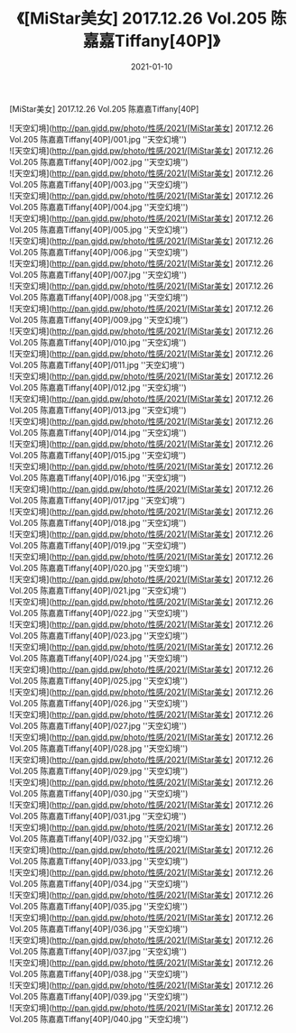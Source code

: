 ﻿---
layout: post
title:  《[MiStar美女] 2017.12.26 Vol.205 陈嘉嘉Tiffany[40P]》
date:   2021-01-10
img: http://pan.gjdd.pw/photo/性感/2021/[MiStar美女] 2017.12.26 Vol.205 陈嘉嘉Tiffany[40P]/000.jpg
categories: [美女, 性感, 泳衣]
---

[MiStar美女] 2017.12.26 Vol.205 陈嘉嘉Tiffany[40P]



![天空幻境](http://pan.gjdd.pw/photo/性感/2021/[MiStar美女] 2017.12.26 Vol.205 陈嘉嘉Tiffany[40P]/001.jpg ''天空幻境'') <br>
![天空幻境](http://pan.gjdd.pw/photo/性感/2021/[MiStar美女] 2017.12.26 Vol.205 陈嘉嘉Tiffany[40P]/002.jpg ''天空幻境'') <br>
![天空幻境](http://pan.gjdd.pw/photo/性感/2021/[MiStar美女] 2017.12.26 Vol.205 陈嘉嘉Tiffany[40P]/003.jpg ''天空幻境'') <br>
![天空幻境](http://pan.gjdd.pw/photo/性感/2021/[MiStar美女] 2017.12.26 Vol.205 陈嘉嘉Tiffany[40P]/004.jpg ''天空幻境'') <br>
![天空幻境](http://pan.gjdd.pw/photo/性感/2021/[MiStar美女] 2017.12.26 Vol.205 陈嘉嘉Tiffany[40P]/005.jpg ''天空幻境'') <br>
![天空幻境](http://pan.gjdd.pw/photo/性感/2021/[MiStar美女] 2017.12.26 Vol.205 陈嘉嘉Tiffany[40P]/006.jpg ''天空幻境'') <br>
![天空幻境](http://pan.gjdd.pw/photo/性感/2021/[MiStar美女] 2017.12.26 Vol.205 陈嘉嘉Tiffany[40P]/007.jpg ''天空幻境'') <br>
![天空幻境](http://pan.gjdd.pw/photo/性感/2021/[MiStar美女] 2017.12.26 Vol.205 陈嘉嘉Tiffany[40P]/008.jpg ''天空幻境'') <br>
![天空幻境](http://pan.gjdd.pw/photo/性感/2021/[MiStar美女] 2017.12.26 Vol.205 陈嘉嘉Tiffany[40P]/009.jpg ''天空幻境'') <br>
![天空幻境](http://pan.gjdd.pw/photo/性感/2021/[MiStar美女] 2017.12.26 Vol.205 陈嘉嘉Tiffany[40P]/010.jpg ''天空幻境'') <br>
![天空幻境](http://pan.gjdd.pw/photo/性感/2021/[MiStar美女] 2017.12.26 Vol.205 陈嘉嘉Tiffany[40P]/011.jpg ''天空幻境'') <br>
![天空幻境](http://pan.gjdd.pw/photo/性感/2021/[MiStar美女] 2017.12.26 Vol.205 陈嘉嘉Tiffany[40P]/012.jpg ''天空幻境'') <br>
![天空幻境](http://pan.gjdd.pw/photo/性感/2021/[MiStar美女] 2017.12.26 Vol.205 陈嘉嘉Tiffany[40P]/013.jpg ''天空幻境'') <br>
![天空幻境](http://pan.gjdd.pw/photo/性感/2021/[MiStar美女] 2017.12.26 Vol.205 陈嘉嘉Tiffany[40P]/014.jpg ''天空幻境'') <br>
![天空幻境](http://pan.gjdd.pw/photo/性感/2021/[MiStar美女] 2017.12.26 Vol.205 陈嘉嘉Tiffany[40P]/015.jpg ''天空幻境'') <br>
![天空幻境](http://pan.gjdd.pw/photo/性感/2021/[MiStar美女] 2017.12.26 Vol.205 陈嘉嘉Tiffany[40P]/016.jpg ''天空幻境'') <br>
![天空幻境](http://pan.gjdd.pw/photo/性感/2021/[MiStar美女] 2017.12.26 Vol.205 陈嘉嘉Tiffany[40P]/017.jpg ''天空幻境'') <br>
![天空幻境](http://pan.gjdd.pw/photo/性感/2021/[MiStar美女] 2017.12.26 Vol.205 陈嘉嘉Tiffany[40P]/018.jpg ''天空幻境'') <br>
![天空幻境](http://pan.gjdd.pw/photo/性感/2021/[MiStar美女] 2017.12.26 Vol.205 陈嘉嘉Tiffany[40P]/019.jpg ''天空幻境'') <br>
![天空幻境](http://pan.gjdd.pw/photo/性感/2021/[MiStar美女] 2017.12.26 Vol.205 陈嘉嘉Tiffany[40P]/020.jpg ''天空幻境'') <br>
![天空幻境](http://pan.gjdd.pw/photo/性感/2021/[MiStar美女] 2017.12.26 Vol.205 陈嘉嘉Tiffany[40P]/021.jpg ''天空幻境'') <br>
![天空幻境](http://pan.gjdd.pw/photo/性感/2021/[MiStar美女] 2017.12.26 Vol.205 陈嘉嘉Tiffany[40P]/022.jpg ''天空幻境'') <br>
![天空幻境](http://pan.gjdd.pw/photo/性感/2021/[MiStar美女] 2017.12.26 Vol.205 陈嘉嘉Tiffany[40P]/023.jpg ''天空幻境'') <br>
![天空幻境](http://pan.gjdd.pw/photo/性感/2021/[MiStar美女] 2017.12.26 Vol.205 陈嘉嘉Tiffany[40P]/024.jpg ''天空幻境'') <br>
![天空幻境](http://pan.gjdd.pw/photo/性感/2021/[MiStar美女] 2017.12.26 Vol.205 陈嘉嘉Tiffany[40P]/025.jpg ''天空幻境'') <br>
![天空幻境](http://pan.gjdd.pw/photo/性感/2021/[MiStar美女] 2017.12.26 Vol.205 陈嘉嘉Tiffany[40P]/026.jpg ''天空幻境'') <br>
![天空幻境](http://pan.gjdd.pw/photo/性感/2021/[MiStar美女] 2017.12.26 Vol.205 陈嘉嘉Tiffany[40P]/027.jpg ''天空幻境'') <br>
![天空幻境](http://pan.gjdd.pw/photo/性感/2021/[MiStar美女] 2017.12.26 Vol.205 陈嘉嘉Tiffany[40P]/028.jpg ''天空幻境'') <br>
![天空幻境](http://pan.gjdd.pw/photo/性感/2021/[MiStar美女] 2017.12.26 Vol.205 陈嘉嘉Tiffany[40P]/029.jpg ''天空幻境'') <br>
![天空幻境](http://pan.gjdd.pw/photo/性感/2021/[MiStar美女] 2017.12.26 Vol.205 陈嘉嘉Tiffany[40P]/030.jpg ''天空幻境'') <br>
![天空幻境](http://pan.gjdd.pw/photo/性感/2021/[MiStar美女] 2017.12.26 Vol.205 陈嘉嘉Tiffany[40P]/031.jpg ''天空幻境'') <br>
![天空幻境](http://pan.gjdd.pw/photo/性感/2021/[MiStar美女] 2017.12.26 Vol.205 陈嘉嘉Tiffany[40P]/032.jpg ''天空幻境'') <br>
![天空幻境](http://pan.gjdd.pw/photo/性感/2021/[MiStar美女] 2017.12.26 Vol.205 陈嘉嘉Tiffany[40P]/033.jpg ''天空幻境'') <br>
![天空幻境](http://pan.gjdd.pw/photo/性感/2021/[MiStar美女] 2017.12.26 Vol.205 陈嘉嘉Tiffany[40P]/034.jpg ''天空幻境'') <br>
![天空幻境](http://pan.gjdd.pw/photo/性感/2021/[MiStar美女] 2017.12.26 Vol.205 陈嘉嘉Tiffany[40P]/035.jpg ''天空幻境'') <br>
![天空幻境](http://pan.gjdd.pw/photo/性感/2021/[MiStar美女] 2017.12.26 Vol.205 陈嘉嘉Tiffany[40P]/036.jpg ''天空幻境'') <br>
![天空幻境](http://pan.gjdd.pw/photo/性感/2021/[MiStar美女] 2017.12.26 Vol.205 陈嘉嘉Tiffany[40P]/037.jpg ''天空幻境'') <br>
![天空幻境](http://pan.gjdd.pw/photo/性感/2021/[MiStar美女] 2017.12.26 Vol.205 陈嘉嘉Tiffany[40P]/038.jpg ''天空幻境'') <br>
![天空幻境](http://pan.gjdd.pw/photo/性感/2021/[MiStar美女] 2017.12.26 Vol.205 陈嘉嘉Tiffany[40P]/039.jpg ''天空幻境'') <br>
![天空幻境](http://pan.gjdd.pw/photo/性感/2021/[MiStar美女] 2017.12.26 Vol.205 陈嘉嘉Tiffany[40P]/040.jpg ''天空幻境'') <br>